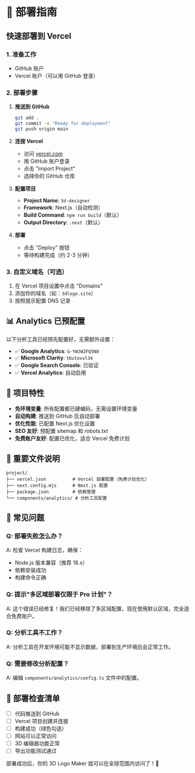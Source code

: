 # 🚀 部署指南

## 快速部署到 Vercel

### 1. 准备工作
- GitHub 账户
- Vercel 账户（可以用 GitHub 登录）

### 2. 部署步骤

1. **推送到 GitHub**
   ```bash
   git add .
   git commit -m "Ready for deployment"
   git push origin main
   ```

2. **连接 Vercel**
   - 访问 [vercel.com](https://vercel.com)
   - 用 GitHub 账户登录
   - 点击 "Import Project"
   - 选择你的 GitHub 仓库

3. **配置项目**
   - **Project Name**: `3d-designer` 
   - **Framework**: Next.js（自动检测）
   - **Build Command**: `npm run build`（默认）
   - **Output Directory**: `.next`（默认）

4. **部署**
   - 点击 "Deploy" 按钮
   - 等待构建完成（约 2-3 分钟）

### 3. 自定义域名（可选）

1. 在 Vercel 项目设置中点击 "Domains"
2. 添加你的域名（如：`3dlogo.site`）
3. 按照提示配置 DNS 记录

## 📊 Analytics 已预配置

以下分析工具已经预先配置好，无需额外设置：

- ✅ **Google Analytics**: `G-YWJWZFQ5N8`
- ✅ **Microsoft Clarity**: `t6utovvl34`  
- ✅ **Google Search Console**: 已验证
- ✅ **Vercel Analytics**: 自动启用

## 🔧 项目特性

- **免环境变量**: 所有配置都已硬编码，无需设置环境变量
- **自动构建**: 推送到 GitHub 后自动部署
- **优化性能**: 已配置 Next.js 优化设置
- **SEO 友好**: 预配置 sitemap 和 robots.txt
- **免费账户友好**: 配置已优化，适合 Vercel 免费计划

## 📁 重要文件说明

```
project/
├── vercel.json          # Vercel 部署配置（免费计划优化）
├── next.config.mjs      # Next.js 配置
├── package.json         # 依赖管理
└── components/analytics/ # 分析工具配置
```

## 🐛 常见问题

### Q: 部署失败怎么办？
A: 检查 Vercel 构建日志，确保：
- Node.js 版本兼容（推荐 18.x）
- 依赖安装成功
- 构建命令正确

### Q: 提示"多区域部署仅限于 Pro 计划"？
A: 这个错误已经修复！我们已经移除了多区域配置，现在使用默认区域，完全适合免费账户。

### Q: 分析工具不工作？
A: 分析工具在开发环境可能不显示数据，部署到生产环境后会正常工作。

### Q: 需要修改分析配置？
A: 编辑 `components/analytics/config.ts` 文件中的配置。

## 🎯 部署检查清单

- [ ] 代码推送到 GitHub
- [ ] Vercel 项目创建并连接
- [ ] 构建成功（绿色勾选）
- [ ] 网站可以正常访问
- [ ] 3D 编辑器功能正常
- [ ] 导出功能测试通过

部署成功后，你的 3D Logo Maker 就可以在全球范围内访问了！🎉 